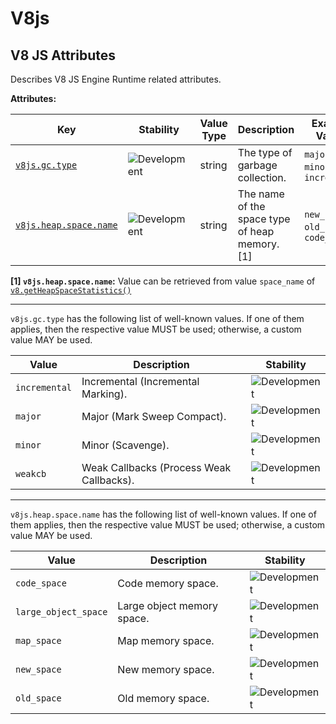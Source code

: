 <!-- NOTE: THIS FILE IS AUTOGENERATED. DO NOT EDIT BY HAND. -->
<!-- see templates/registry/markdown/attribute_namespace.md.j2 -->

# V8js

## V8 JS Attributes

Describes V8 JS Engine Runtime related attributes.

**Attributes:**

| Key | Stability | Value Type | Description | Example Values |
|---|---|---|---|---|
| <a id="v8js-gc-type" href="#v8js-gc-type">`v8js.gc.type`</a> | ![Development](https://img.shields.io/badge/-development-blue) | string | The type of garbage collection. | `major`; `minor`; `incremental` |
| <a id="v8js-heap-space-name" href="#v8js-heap-space-name">`v8js.heap.space.name`</a> | ![Development](https://img.shields.io/badge/-development-blue) | string | The name of the space type of heap memory. [1] | `new_space`; `old_space`; `code_space` |

**[1] `v8js.heap.space.name`:** Value can be retrieved from value `space_name` of [`v8.getHeapSpaceStatistics()`](https://nodejs.org/api/v8.html#v8getheapspacestatistics)

---

`v8js.gc.type` has the following list of well-known values. If one of them applies, then the respective value MUST be used; otherwise, a custom value MAY be used.

| Value  | Description | Stability |
|---|---|---|
| `incremental` | Incremental (Incremental Marking). | ![Development](https://img.shields.io/badge/-development-blue) |
| `major` | Major (Mark Sweep Compact). | ![Development](https://img.shields.io/badge/-development-blue) |
| `minor` | Minor (Scavenge). | ![Development](https://img.shields.io/badge/-development-blue) |
| `weakcb` | Weak Callbacks (Process Weak Callbacks). | ![Development](https://img.shields.io/badge/-development-blue) |

---

`v8js.heap.space.name` has the following list of well-known values. If one of them applies, then the respective value MUST be used; otherwise, a custom value MAY be used.

| Value  | Description | Stability |
|---|---|---|
| `code_space` | Code memory space. | ![Development](https://img.shields.io/badge/-development-blue) |
| `large_object_space` | Large object memory space. | ![Development](https://img.shields.io/badge/-development-blue) |
| `map_space` | Map memory space. | ![Development](https://img.shields.io/badge/-development-blue) |
| `new_space` | New memory space. | ![Development](https://img.shields.io/badge/-development-blue) |
| `old_space` | Old memory space. | ![Development](https://img.shields.io/badge/-development-blue) |
